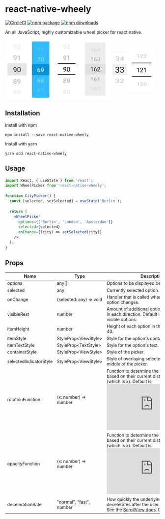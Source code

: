 # react-native-wheely

[![CircleCI](https://circleci.com/gh/erksch/react-native-wheely.svg?style=svg)](https://circleci.com/gh/erksch/react-native-wheely)
[![npm package](https://badge.fury.io/js/react-native-wheely.svg)](https://www.npmjs.com/package/react-native-wheely)
[![npm downloads](https://img.shields.io/npm/dm/react-native-wheely.svg)](https://www.npmjs.com/package/react-native-wheely)

An all JavaScript, highly customizable wheel picker for react native.

<img src="./screenshots/design_5_gray.jpg" align="center"  alt="drawing" height="200"/><img src="./screenshots/design_5_blue.jpg" align="center" alt="drawing" height="200"/><img src="./screenshots/design_5_plane.jpg" align="center"  alt="drawing" height="200" /><img src="./screenshots/design_5_gray_box.jpg" align="center" alt="drawing" height="200" /><img src="./screenshots/design_3_gray.jpg" align="center" alt="drawing" height="110" /><img src="./screenshots/design_3_plane.jpg" align="center" alt="drawing" height="150" />

## Installation 

Install with npm

```
npm install --save react-native-wheely
```

Install with yarn

```
yarn add react-native-wheely
```

## Usage

```jsx
import React, { useState } from 'react';
import WheelPicker from 'react-native-wheely';

function CityPicker() {
  const [selected, setSelected] = useState('Berlin');
  
  return (
    <WheelPicker 
      options={['Berlin', 'London', 'Amsterdam']}
      selected={selected}
      onChange={(city) => setSelected(city)}
    />
  );
}
``` 

## Props

| Name        | Type                    | Description   |
|-------------|-------------------------|----------------------------------|
|options  | any[]  | Options to be displayed be the wheel picker. |
|selected    | any  | Currently selected option. |
|onChange     | (selected: any) => void           | Handler that is called when the selected option changes. |
|visibleRest| number | Amount of additional options that are visible in each direction. Default is 2, resulting in 5 visible options. |
|itemHeight        | number                  | Height of each option in the picker. Default is 40. |
|itemStyle | StyleProp\<ViewStyle\>         | Style for the option's container. |
|itemTextStyle| StyleProp\<TextStyle\>    | Style for the option's text. |
|containerStyle| StyleProp\<ViewStyle\> | Style of the picker. |
|selectedIndicatorStyle| StyleProp\<ViewStyle\> | Style of overlaying selected-indicator in the middle of the picker. |
|rotationFunction| (x: number) => number | Function to determine the x rotation of items based on their current distance to the center (which is x). Default is ![rotation equation](https://latex.codecogs.com/gif.latex?%5Csmall%20f%28x%29%20%3D%201%20-%20%5Cleft%20%28%201%5Cover2%20%5Cright%20%29%20%5E%7Bx%7D) |
|opacityFunction | (x: number) => number | Function to determine the opacity of items based on their current distance to the center (which is x). Default is ![opacity equation](https://latex.codecogs.com/gif.latex?%5Csmall%20f%28x%29%20%3D%20%5Cleft%20%28%201%5Cover3%20%5Cright%20%29%20%5E%7Bx%7D)
|decelerationRate| "normal", "fast", number | How quickly the underlying scroll view decelerates after the user lifts their finger. See the [ScrollView docs](https://facebook.github.io/react-native/docs/scrollview.html#decelerationrate). Default is "fast". |
